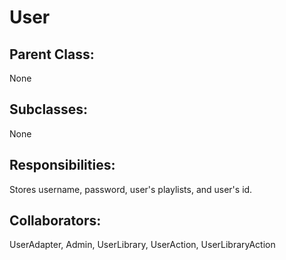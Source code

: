 # User

## Parent Class:
None

## Subclasses:
None

## Responsibilities:
Stores username, password, user's playlists, and user's id.

## Collaborators:
UserAdapter, Admin, UserLibrary, UserAction, UserLibraryAction

